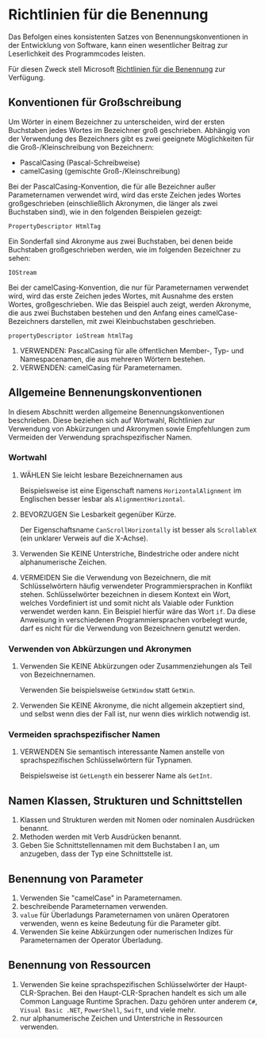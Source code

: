 # Richtlinien für die Benennung

Das Befolgen eines konsistenten Satzes von Benennungskonventionen in der Entwicklung von Software, kann einen wesentlicher Beitrag zur Leserlichkeit des Programmcodes leisten.

Für diesen Zweck stell Microsoft [Richtlinien für die Benennung](https://docs.microsoft.com/de-de/dotnet/standard/design-guidelines/naming-guidelines) zur Verfügung.


## Konventionen für Großschreibung

Um Wörter in einem Bezeichner zu unterscheiden, wird der ersten Buchstaben jedes Wortes im Bezeichner groß geschrieben. 
Abhängig von der Verwendung des Bezeichners gibt es zwei geeignete Möglichkeiten für die Groß-/Kleinschreibung von Bezeichnern:

* PascalCasing (Pascal-Schreibweise)
* camelCasing (gemischte Groß-/Kleinschreibung)

Bei der PascalCasing-Konvention, die für alle Bezeichner außer Parameternamen verwendet wird, wird das erste Zeichen jedes Wortes großgeschrieben (einschließlich Akronymen, die länger als zwei Buchstaben sind), wie in den folgenden Beispielen gezeigt:

```
PropertyDescriptor HtmlTag
```
Ein Sonderfall sind Akronyme aus zwei Buchstaben, bei denen beide Buchstaben großgeschrieben werden, wie im folgenden Bezeichner zu sehen:
```
IOStream
```
Bei der camelCasing-Konvention, die nur für Parameternamen verwendet wird, wird das erste Zeichen jedes Wortes, mit Ausnahme des ersten Wortes, großgeschrieben. Wie das Beispiel auch zeigt, werden Akronyme, die aus zwei Buchstaben bestehen und den Anfang eines camelCase-Bezeichners darstellen, mit zwei Kleinbuchstaben geschrieben.
```
propertyDescriptor ioStream htmlTag
```

1. VERWENDEN: PascalCasing für alle öffentlichen Member-, Typ- und Namespacenamen, die aus mehreren Wörtern bestehen.
2. VERWENDEN: camelCasing für Parameternamen.




## Allgemeine Bennenungskonventionen

In diesem Abschnitt werden allgemeine Benennungskonventionen beschrieben. Diese beziehen sich auf Wortwahl, Richtlinien zur Verwendung von Abkürzungen und Akronymen sowie Empfehlungen zum Vermeiden der Verwendung sprachspezifischer Namen.


### Wortwahl


1. WÄHLEN Sie leicht lesbare Bezeichnernamen aus

    Beispielsweise ist eine Eigenschaft namens `HorizontalAlignment` im Englischen besser lesbar als `AlignmentHorizontal`.

2. BEVORZUGEN Sie Lesbarkeit gegenüber Kürze.

    Der Eigenschaftsname `CanScrollHorizontally` ist besser als `ScrollableX` (ein unklarer Verweis auf die X-Achse).

3. Verwenden Sie KEINE Unterstriche, Bindestriche oder andere nicht alphanumerische Zeichen.
4. VERMEIDEN Sie die Verwendung von Bezeichnern, die mit Schlüsselwörtern häufig verwendeter Programmiersprachen in Konflikt stehen. Schlüsselwörter bezeichnen in diesem Kontext ein Wort, welches Vordefiniert ist und somit nicht als Vaiable oder Funktion verwendet werden kann. Ein Beispiel hierfür wäre das Wort `if`. Da diese Anweisung in verschiedenen Programmiersprachen vorbelegt wurde, darf es nicht für die Verwendung von Bezeichnern genutzt werden.


### Verwenden von Abkürzungen und Akronymen


1. Verwenden Sie KEINE Abkürzungen oder Zusammenziehungen als Teil von Bezeichnernamen.

    Verwenden Sie beispielsweise `GetWindow` statt `GetWin`.
2. Verwenden Sie KEINE Akronyme, die nicht allgemein akzeptiert sind, und selbst wenn dies der Fall ist, nur wenn dies wirklich notwendig ist.


### Vermeiden sprachspezifischer Namen


1. VERWENDEN Sie semantisch interessante Namen anstelle von sprachspezifischen Schlüsselwörtern für Typnamen.

    Beispielsweise ist `GetLength` ein besserer Name als `GetInt`.






## Namen Klassen, Strukturen und Schnittstellen


1. Klassen und Strukturen werden mit Nomen oder nominalen Ausdrücken benannt.
2. Methoden werden mit Verb Ausdrücken benannt.
3. Geben Sie Schnittstellennamen mit dem Buchstaben I an, um anzugeben, dass der Typ eine Schnittstelle ist.




## Benennung von Parameter


1. Verwenden Sie "camelCase" in Parameternamen.
2. beschreibende Parameternamen verwenden.
3. `value` für Überladungs Parameternamen von unären Operatoren verwenden, wenn es keine Bedeutung für die Parameter gibt.
4. Verwenden Sie keine Abkürzungen oder numerischen Indizes für Parameternamen der Operator Überladung.



## Benennung von Ressourcen


1. Verwenden Sie keine sprachspezifischen Schlüsselwörter der Haupt-CLR-Sprachen. Bei den Haupt-CLR-Sprachen handelt es sich um alle Common Language Runtime Sprachen. Dazu gehören unter anderem `C#`, `Visual Basic .NET`, `PowerShell`, `Swift`, und viele mehr.
2. nur alphanumerische Zeichen und Unterstriche in Ressourcen verwenden.